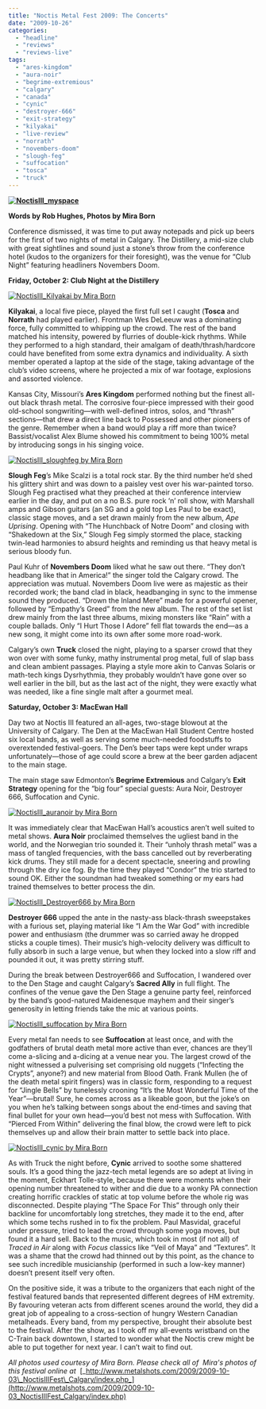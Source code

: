 ```yaml
---
title: "Noctis Metal Fest 2009: The Concerts"
date: "2009-10-26"
categories: 
  - "headline"
  - "reviews"
  - "reviews-live"
tags: 
  - "ares-kingdom"
  - "aura-noir"
  - "begrime-extremious"
  - "calgary"
  - "canada"
  - "cynic"
  - "destroyer-666"
  - "exit-strategy"
  - "kilyakai"
  - "live-review"
  - "norrath"
  - "novembers-doom"
  - "slough-feg"
  - "suffocation"
  - "tosca"
  - "truck"
---
```


**[![NoctisIII_myspace](http://www.hellbound.ca/wp-content/uploads/2009/10/NoctisIII_myspace-194x300.jpg "NoctisIII_myspace")](http://www.hellbound.ca/wp-content/uploads/2009/10/NoctisIII_myspace.jpg)**

**Words by Rob Hughes, Photos by Mira Born**

Conference dismissed, it was time to put away notepads and pick up beers for the first of two nights of metal in Calgary. The Distillery, a mid-size club with great sightlines and sound just a stone’s throw from the conference hotel (kudos to the organizers for their foresight), was the venue for “Club Night” featuring headliners Novembers Doom.

**Friday, October 2: Club Night at the Distillery**

[![NoctisIII_Kilyakai by Mira Born](http://www.hellbound.ca/wp-content/uploads/2009/10/NoctisIII_Kilyakai-by-Mira-Born-300x206.jpg "NoctisIII_Kilyakai by Mira Born")](http://www.hellbound.ca/wp-content/uploads/2009/10/NoctisIII_Kilyakai-by-Mira-Born.jpg)

**Kilyakai**, a local five piece, played the first full set I caught (**Tosca** and **Norrath** had played earlier). Frontman Wes DeLeeuw was a dominating force, fully committed to whipping up the crowd. The rest of the band matched his intensity, powered by flurries of double-kick rhythms. While they performed to a high standard, their amalgam of death/thrash/hardcore could have benefited from some extra dynamics and individuality. A sixth member operated a laptop at the side of the stage, taking advantage of the club’s video screens, where he projected a mix of war footage, explosions and assorted violence.

Kansas City, Missouri’s **Ares Kingdom** performed nothing but the finest all-out black thrash metal. The corrosive four-piece impressed with their good old-school songwriting—with well-defined intros, solos, and “thrash” sections—that drew a direct line back to Possessed and other pioneers of the genre. Remember when a band would play a riff more than twice?Bassist/vocalist Alex Blume showed his commitment to being 100% metal by introducing songs in his singing voice.

[![NoctisIII_sloughfeg by Mira Born](http://www.hellbound.ca/wp-content/uploads/2009/10/NoctisIII_sloughfeg-by-Mira-Born-300x199.jpg "NoctisIII_sloughfeg by Mira Born")](http://www.hellbound.ca/wp-content/uploads/2009/10/NoctisIII_sloughfeg-by-Mira-Born.jpg)

**Slough Feg**’s Mike Scalzi is a total rock star. By the third number he’d shed his glittery shirt and was down to a paisley vest over his war-painted torso. Slough Feg practised what they preached at their conference interview earlier in the day, and put on a no B.S. pure rock ‘n’ roll show, with Marshall amps and Gibson guitars (an SG and a gold top Les Paul to be exact), classic stage moves, and a set drawn mainly from the new album, _Ape Uprising_. Opening with “The Hunchback of Notre Doom” and closing with “Shakedown at the Six,” Slough Feg simply stormed the place, stacking twin-lead harmonies to absurd heights and reminding us that heavy metal is serious bloody fun.

Paul Kuhr of **Novembers Doom** liked what he saw out there. “They don’t headbang like that in America!” the singer told the Calgary crowd. The appreciation was mutual. Novembers Doom live were as majestic as their recorded work; the band clad in black, headbanging in sync to the immense sound they produced. “Drown the Inland Mere” made for a powerful opener, followed by “Empathy’s Greed” from the new album. The rest of the set list drew mainly from the last three albums, mixing monsters like “Rain” with a couple ballads. Only “I Hurt Those I Adore” fell flat towards the end—as a new song, it might come into its own after some more road-work.

Calgary’s own **Truck** closed the night, playing to a sparser crowd that they won over with some funky, mathy instrumental prog metal, full of slap bass and clean ambient passages. Playing a style more akin to Canvas Solaris or math-tech kings Dysrhythmia, they probably wouldn’t have gone over so well earlier in the bill, but as the last act of the night, they were exactly what was needed, like a fine single malt after a gourmet meal.

**Saturday, October 3: MacEwan Hall**

Day two at Noctis III featured an all-ages, two-stage blowout at the University of Calgary. The Den at the MacEwan Hall Student Centre hosted six local bands, as well as serving some much-needed foodstuffs to overextended festival-goers. The Den’s beer taps were kept under wraps unfortunately—those of age could score a brew at the beer garden adjacent to the main stage.

The main stage saw Edmonton’s **Begrime Extremious** and Calgary’s **Exit Strategy** opening for the “big four” special guests: Aura Noir, Destroyer 666, Suffocation and Cynic.

[![NoctisIII_auranoir by Mira Born](http://www.hellbound.ca/wp-content/uploads/2009/10/NoctisIII_auranoir-by-Mira-Born-300x205.jpg "NoctisIII_auranoir by Mira Born")](http://www.hellbound.ca/wp-content/uploads/2009/10/NoctisIII_auranoir-by-Mira-Born.jpg)

It was immediately clear that MacEwan Hall’s acoustics aren’t well suited to metal shows. **Aura Noir** proclaimed themselves the ugliest band in the world, and the Norwegian trio sounded it. Their “unholy thrash metal” was a mass of tangled frequencies, with the bass cancelled out by reverberating kick drums. They still made for a decent spectacle, sneering and prowling through the dry ice fog. By the time they played “Condor” the trio started to sound OK. Either the soundman had tweaked something or my ears had trained themselves to better process the din.

[![NoctisIII_Destroyer666 by Mira Born](http://www.hellbound.ca/wp-content/uploads/2009/10/NoctisIII_Destroyer666-by-Mira-Born-300x204.jpg "NoctisIII_Destroyer666 by Mira Born")](http://www.hellbound.ca/wp-content/uploads/2009/10/NoctisIII_Destroyer666-by-Mira-Born.jpg)

**Destroyer 666** upped the ante in the nasty-ass black-thrash sweepstakes with a furious set, playing material like “I Am the War God” with incredible power and enthusiasm (the drummer was so carried away he dropped sticks a couple times). Their music’s high-velocity delivery was difficult to fully absorb in such a large venue, but when they locked into a slow riff and pounded it out, it was pretty stirring stuff.

During the break between Destroyer666 and Suffocation, I wandered over to the Den Stage and caught Calgary’s **Sacred Ally** in full flight. The confines of the venue gave the Den Stage a genuine party feel, reinforced by the band’s good-natured Maidenesque mayhem and their singer’s generosity in letting friends take the mic at various points.

[![NoctisIII_suffocation by Mira Born](http://www.hellbound.ca/wp-content/uploads/2009/10/NoctisIII_suffocation-by-Mira-Born-300x204.jpg "NoctisIII_suffocation by Mira Born")](http://www.hellbound.ca/wp-content/uploads/2009/10/NoctisIII_suffocation-by-Mira-Born.jpg)

Every metal fan needs to see **Suffocation** at least once, and with the godfathers of brutal death metal more active than ever, chances are they’ll come a-slicing and a-dicing at a venue near you. The largest crowd of the night witnessed a pulverising set comprising old nuggets (“Infecting the Crypts”, anyone?) and new material from Blood Oath. Frank Mullen (he of the death metal spirit fingers) was in classic form, responding to a request for “Jingle Bells” by tunelessly crooning “It’s the Most Wonderful Time of the Year”—brutal! Sure, he comes across as a likeable goon, but the joke’s on you when he’s talking between songs about the end-times and saving that final bullet for your own head—you’d best not mess with Suffocation. With “Pierced From Within” delivering the final blow, the crowd were left to pick themselves up and allow their brain matter to settle back into place.

[![NoctisIII_cynic by Mira Born](http://www.hellbound.ca/wp-content/uploads/2009/10/NoctisIII_cynic-by-Mira-Born-300x199.jpg "NoctisIII_cynic by Mira Born")](http://www.hellbound.ca/wp-content/uploads/2009/10/NoctisIII_cynic-by-Mira-Born.jpg)

As with Truck the night before, **Cynic** arrived to soothe some shattered souls. It’s a good thing the jazz-tech metal legends are so adept at living in the moment, Eckhart Tolle-style, because there were moments when their opening number threatened to wither and die due to a wonky PA connection creating horrific crackles of static at top volume before the whole rig was disconnected. Despite playing “The Space For This” through only their backline for uncomfortably long stretches, they made it to the end, after which some techs rushed in to fix the problem. Paul Masvidal, graceful under pressure, tried to lead the crowd through some yoga moves, but found it a hard sell. Back to the music, which took in most (if not all) of _Traced in Air_ along with _Focus_ classics like “Veil of Maya” and “Textures”. It was a shame that the crowd had thinned out by this point, as the chance to see such incredible musicianship (performed in such a low-key manner) doesn’t present itself very often.

On the positive side, it was a tribute to the organizers that each night of the festival featured bands that represented different degrees of HM extremity. By favouring veteran acts from different scenes around the world, they did a great job of appealing to a cross-section of hungry Western Canadian metalheads. Every band, from my perspective, brought their absolute best to the festival. After the show, as I took off my all-events wristband on the C-Train back downtown, I started to wonder what the Noctis crew might be able to put together for next year. I can’t wait to find out.

_All photos used courtesy of Mira Born. Please check all of  Mira's photos of this festival online at_  [_http://www.metalshots.com/2009/2009-10-03\_NoctisIIIFest\_Calgary/index.php_](http://www.metalshots.com/2009/2009-10-03_NoctisIIIFest_Calgary/index.php)
